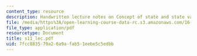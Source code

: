 ```yaml
---
content_type: resource
description: Handwritten lecture notes on Concept of state and state variables.
file: /media/https%3A/open-learning-course-data-rc.s3.amazonaws.com/16-01-unified-engineering-i-ii-iii-iv-fall-2005-spring-2006/7fcc883570a26a9afab51eebe5c5edbb_s11_lec.pdf
file_type: application/pdf
resourcetype: Document
title: s11_lec.pdf
uid: 7fcc8835-70a2-6a9a-fab5-1eebe5c5edbb
---
```

